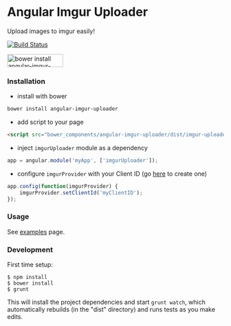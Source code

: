 Angular Imgur Uploader
======================

Upload images to imgur easily!

[![Build Status](https://travis-ci.org/miller-time/angular-imgur-uploader.svg?branch=master)](https://travis-ci.org/miller-time/angular-imgur-uploader)

<img src="http://benschwarz.github.io/bower-badges/badge@2x.png?pkgname=angular-imgur-uploader" width="130" height="30" title="bower install angular-imgur-uploader">

### Installation

* install with bower

```sh
bower install angular-imgur-uploader
```

* add script to your page

```html
<script src="bower_components/angular-imgur-uploader/dist/imgur-uploader.min.js"></script>
```

* inject `imgurUploader` module as a dependency

```javascript
app = angular.module('myApp', ['imgurUploader']);
```

* configure `imgurProvider` with your Client ID (go [here](http://api.imgur.com/#registerapp) to create one)

```javascript
app.config(function(imgurProvider) {
    imgurProvider.setClientId('myClientID');
});
```

### Usage

See [examples](examples/README.md) page.

### Development

First time setup:

```
$ npm install
$ bower install
$ grunt
```

This will install the project dependencies and start `grunt watch`, which automatically
rebuilds (in the "dist" directory) and runs tests as you make edits.
